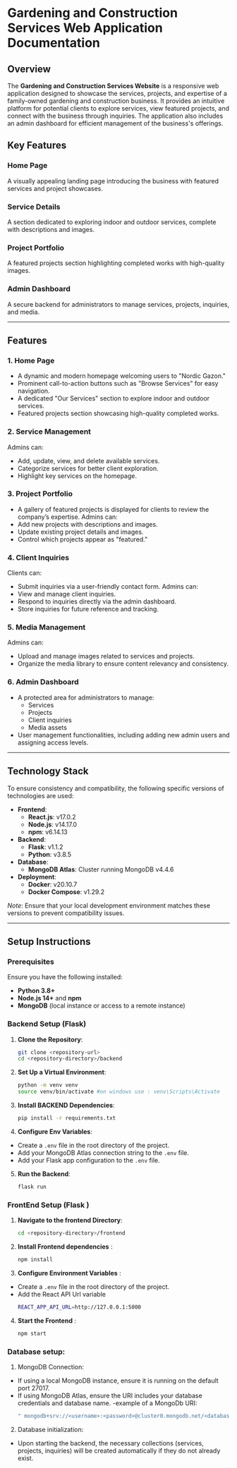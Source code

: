 # Gardening and Construction Services Web Application Documentation

## Overview

The **Gardening and Construction Services Website** is a responsive web application designed to showcase the services, projects, and expertise of a family-owned gardening and construction business. It provides an intuitive platform for potential clients to explore services, view featured projects, and connect with the business through inquiries. The application also includes an admin dashboard for efficient management of the business's offerings.

## Key Features

### **Home Page**

A visually appealing landing page introducing the business with featured services and project showcases.

### **Service Details**

A section dedicated to exploring indoor and outdoor services, complete with descriptions and images.

### **Project Portfolio**

A featured projects section highlighting completed works with high-quality images.

### **Admin Dashboard**

A secure backend for administrators to manage services, projects, inquiries, and media.

---

## Features

### 1. **Home Page**

- A dynamic and modern homepage welcoming users to "Nordic Gazon."
- Prominent call-to-action buttons such as "Browse Services" for easy navigation.
- A dedicated "Our Services" section to explore indoor and outdoor services.
- Featured projects section showcasing high-quality completed works.

### 2. **Service Management**

Admins can:

- Add, update, view, and delete available services.
- Categorize services for better client exploration.
- Highlight key services on the homepage.

### 3. **Project Portfolio**

- A gallery of featured projects is displayed for clients to review the company’s expertise.
  Admins can:
- Add new projects with descriptions and images.
- Update existing project details and images.
- Control which projects appear as "featured."

### 4. **Client Inquiries**

Clients can:

- Submit inquiries via a user-friendly contact form.
  Admins can:
- View and manage client inquiries.
- Respond to inquiries directly via the admin dashboard.
- Store inquiries for future reference and tracking.

### 5. **Media Management**

Admins can:

- Upload and manage images related to services and projects.
- Organize the media library to ensure content relevancy and consistency.

### 6. **Admin Dashboard**

- A protected area for administrators to manage:
  - Services
  - Projects
  - Client inquiries
  - Media assets
- User management functionalities, including adding new admin users and assigning access levels.

---

## Technology Stack

To ensure consistency and compatibility, the following specific versions of technologies are used:

- **Frontend**:
  - **React.js**: v17.0.2
  - **Node.js**: v14.17.0
  - **npm**: v6.14.13
- **Backend**:
  - **Flask**: v1.1.2
  - **Python**: v3.8.5
- **Database**:
  - **MongoDB Atlas**: Cluster running MongoDB v4.4.6
- **Deployment**:
  - **Docker**: v20.10.7
  - **Docker Compose**: v1.29.2

_Note_: Ensure that your local development environment matches these versions to prevent compatibility issues.

---

## Setup Instructions

### Prerequisites

Ensure you have the following installed:

- **Python 3.8+**
- **Node.js 14+** and **npm**
- **MongoDB** (local instance or access to a remote instance)

### Backend Setup (Flask)

1. **Clone the Repository**:
   ```bash
   git clone <repository-url>
   cd <repository-directory>/backend
   ```
2. **Set Up a Virtual Environment**:
   ```bash
   python -m venv venv
   source venv/bin/activate #on windows use : venv\Scripts\Activate
   ```
3. **Install BACKEND Dependencies**:
   ```bash
   pip install -r requirements.txt
   ```
4. **Configure Env Variables**:

- Create a `.env` file in the root directory of the project.
- Add your MongoDB Atlas connection string to the `.env` file.
- Add your Flask app configuration to the `.env` file.

5. **Run the Backend**:
   ```bash
   flask run
   ```

### FrontEnd Setup (Flask )

1. **Navigate to the frontend Directory**:
   ```bash
   cd <repository-directory>/frontend
   ```
2. **Install Frontend dependencies** :
   ```bash
   npm install
   ```
3. **Configure Environment Variables** :

- Create a `.env` file in the root directory of the project.
- Add the React API Url variable
  ```bash
  REACT_APP_API_URL=http://127.0.0.1:5000
  ```

4. **Start the Frontend** :

   ```bash
   npm start

   ```

### Database setup:

1. MongoDB Connection:

- If using a local MongoDB instance, ensure it is running on the default port 27017.
- If using MongoDB Atlas, ensure the URI includes your database credentials and database name.
  -example of a MongoDb URI:
  ```bash
  " mongodb+srv://<username>:<password>@cluster0.mongodb.net/<database-name>?retryWrites=true&w=majority "

  ```

2. Database initialization:

- Upon starting the backend, the necessary collections (services, projects, inquiries) will be created automatically if they do not already exist.

<!-- # Gardening and Construction Services Web Application Documentation

## Overview

The **Gardening and Construction Services Website** is designed to help a family-owned gardening and construction business showcase their projects and manage inquiries from potential clients. The application includes an admin dashboard for managing services, projects, client inquiries, and media related to the company’s offerings.

This application allows clients to explore the company's services and contact them for more information or requests, while administrators can manage service details, project portfolios, client communications, and media assets in a secure environment.

## Features

### 1. **Service Management**

Admins can:

- Add, update, view, and delete available services offered by the company.
- Tag services with relevant categories (e.g., deck building, garden design) to make it easier for clients to explore.

### 2. **Project Portfolio**

Admins can:

- Add and update project descriptions.
- Upload project images to showcase completed work.
- Display projects on the website's front end for potential clients to review.

### 3. **Client Inquiries**

- Clients can inquire about the company’s services by filling out a contact form.
- Admins receive these inquiries and can respond to clients directly through the admin dashboard.
- Inquiry details, including the service of interest and client contact information, are stored for future reference.

### 4. **Media Management**

Admins can:

- Upload images related to services and completed projects.
- Manage the media library to ensure only up-to-date and relevant images are displayed on the website.

### 5. **Admin Dashboard**

- A protected area where administrators can log in to manage all aspects of the application.
- Admins can add and manage users, including granting specific access levels to new admin users.
- Admin functions include service and project management, responding to client inquiries, and media management.

## Technology Stack

- **Backend**: Flask server
- **Database**: MongoDB Atlas
- **Frontend**: React Js
- **Deployment**: (To be decided, potentially using Heroku for the backend and Vercel or Netlify for the frontend)

## Potential Features to Discuss (Future Enhancements)

- **User Reviews & Testimonials**: Allow clients to leave reviews or testimonials for projects.
<!-- - **Booking System**: Enable clients to schedule consultations directly through the website. -->

<!-- - **Project Progress Tracking**: Provide clients with a secure way to track the progress of ongoing projects.
- **Enhanced Search Filters**: Allow clients to filter services or projects by categories, locations, or project types.
- **Service Pricing Estimator**: Give clients a preliminary quote by selecting services and entering project details.  -->

<!-- ## ######################################################################################### -->

<!-- # Gardening and Construction Services Website

A professional web application for a gardening and construction business that offers various services such as deck building and garden design. This application includes an admin dashboard for managing services, projects, client inquiries, and media.

## Project Overview

This project is designed to help a family-owned gardening and construction business manage their services and portfolio while allowing potential clients to inquire about services. The application includes an admin interface where services and projects can be managed.

### Features

- **Service Management**: Admins can add, update, view, and delete services.
- **Project Portfolio**: Admins can manage projects and showcase them on the frontend.
- **Client Inquiries**: Clients can contact the business through a form, and inquiries are stored for the admin to respond.
- **Media Management**: Admins can upload and manage images related to services and projects.
- **Admin Dashboard**: A protected dashboard for admin users to manage the entire application.

### Technology Stack

- **Backend**: Flask (Python)
- **Database**: MongoDB Atlas
- **Frontend**: (To be decided)
- **Deployment**: (To be decided, but likely Heroku for the backend and Vercel or Netlify for the frontend) -->
